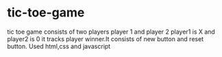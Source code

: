 # tic-toe-game
tic toe game consists of two players player 1 and player 2
player1 is X and player2 is 0
it tracks player winner.It consists of new button and
reset button.
Used html,css and javascript

